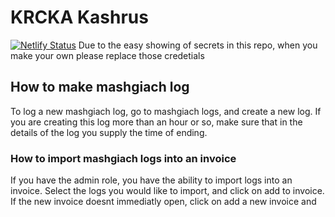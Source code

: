 # KRCKA Kashrus
[![Netlify Status](https://api.netlify.com/api/v1/badges/3cde9cc9-9049-4416-9c59-9cb3dea8756c/deploy-status)](https://app.netlify.com/projects/benevolent-rabanadas-3182e5/deploys)
Due to the easy showing of secrets in this repo, when you make your own please replace those credetials
## How to make mashgiach log 
To log a new mashgiach log, go to mashgiach logs, and create a new log. If you are creating this log more than an hour or so, make sure
that in the details of the log you supply the time of ending.
### How to import mashgiach logs into an invoice
If you have the admin role, you have the ability to import logs into an invoice. Select the logs you would like to import, and click on add to invoice. If the new invoice doesnt immediatly open, click on add a new invoice and 
